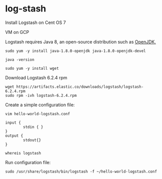 # log-stash

Install Logstash on Cent OS 7

VM on GCP

Logstash requires Java 8, an open-source distribution such as [OpenJDK.](https://www.server-world.info/en/note?os=CentOS_7&p=jdk8&f=2)

```
sudo yum -y install java-1.8.0-openjdk java-1.8.0-openjdk-devel
```

```
java -version
```

```
sudo yum -y install wget
```

Download Logstash 6.2.4 rpm

```
wget https://artifacts.elastic.co/downloads/logstash/logstash-6.2.4.rpm
sudo rpm -ivh logstash-6.2.4.rpm
```
Create a simple configuration file:
```
vim hello-world-logstash.conf
```

```
input {
        stdin { }
}
output {
        stdout{}
}
```

```
whereis logstash
```

Run configuration file:

```
sudo /usr/share/logstash/bin/logstash -f ~/hello-world-logstash.conf
```
